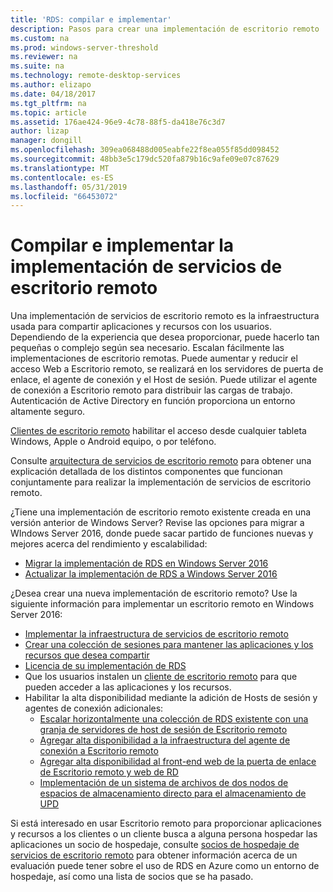 ```yaml
---
title: 'RDS: compilar e implementar'
description: Pasos para crear una implementación de escritorio remoto
ms.custom: na
ms.prod: windows-server-threshold
ms.reviewer: na
ms.suite: na
ms.technology: remote-desktop-services
ms.author: elizapo
ms.date: 04/18/2017
ms.tgt_pltfrm: na
ms.topic: article
ms.assetid: 176ae424-96e9-4c78-88f5-da418e76c3d7
author: lizap
manager: dongill
ms.openlocfilehash: 309ea068488d005eabfe22f8ea055f85dd098452
ms.sourcegitcommit: 48bb3e5c179dc520fa879b16c9afe09e07c87629
ms.translationtype: MT
ms.contentlocale: es-ES
ms.lasthandoff: 05/31/2019
ms.locfileid: "66453072"
---
```

# <a name="build-and-deploy-your-remote-desktop-services-deployment"></a>Compilar e implementar la implementación de servicios de escritorio remoto

Una implementación de servicios de escritorio remoto es la infraestructura usada para compartir aplicaciones y recursos con los usuarios. Dependiendo de la experiencia que desea proporcionar, puede hacerlo tan pequeñas o complejo según sea necesario. Escalan fácilmente las implementaciones de escritorio remotas. Puede aumentar y reducir el acceso Web a Escritorio remoto, se realizará en los servidores de puerta de enlace, el agente de conexión y el Host de sesión. Puede utilizar el agente de conexión a Escritorio remoto para distribuir las cargas de trabajo. Autenticación de Active Directory en función proporciona un entorno altamente seguro. 

[Clientes de escritorio remoto](clients/remote-desktop-clients.md) habilitar el acceso desde cualquier tableta Windows, Apple o Android equipo, o por teléfono.

Consulte [arquitectura de servicios de escritorio remoto](desktop-hosting-logical-architecture.md) para obtener una explicación detallada de los distintos componentes que funcionan conjuntamente para realizar la implementación de servicios de escritorio remoto.

¿Tiene una implementación de escritorio remoto existente creada en una versión anterior de Windows Server? Revise las opciones para migrar a WIndows Server 2016, donde puede sacar partido de funciones nuevas y mejores acerca del rendimiento y escalabilidad:

- [Migrar la implementación de RDS en Windows Server 2016](migrate-rds-role-services.md)
- [Actualizar la implementación de RDS a Windows Server 2016](upgrade-to-rds-2016.md)

¿Desea crear una nueva implementación de escritorio remoto? Use la siguiente información para implementar un escritorio remoto en Windows Server 2016:

- [Implementar la infraestructura de servicios de escritorio remoto](rds-deploy-infrastructure.md)
- [Crear una colección de sesiones para mantener las aplicaciones y los recursos que desea compartir](rds-create-collection.md)
- [Licencia de su implementación de RDS](rds-client-access-license.md)
- Que los usuarios instalen un [cliente de escritorio remoto](clients/remote-desktop-clients.md) para que pueden acceder a las aplicaciones y los recursos. 
- Habilitar la alta disponibilidad mediante la adición de Hosts de sesión y agentes de conexión adicionales:
   - [Escalar horizontalmente una colección de RDS existente con una granja de servidores de host de sesión de Escritorio remoto](rds-scale-rdsh-farm.md)
   - [Agregar alta disponibilidad a la infraestructura del agente de conexión a Escritorio remoto](rds-connection-broker-cluster.md)
   - [Agregar alta disponibilidad al front-end web de la puerta de enlace de Escritorio remoto y web de RD](rds-rdweb-gateway-ha.md)
   - [Implementación de un sistema de archivos de dos nodos de espacios de almacenamiento directo para el almacenamiento de UPD](rds-storage-spaces-direct-deployment.md)


Si está interesado en usar Escritorio remoto para proporcionar aplicaciones y recursos a los clientes o un cliente busca a alguna persona hospedar las aplicaciones un socio de hospedaje, consulte [socios de hospedaje de servicios de escritorio remoto](rds-hosting-partners.md) para obtener información acerca de un evaluación puede tener sobre el uso de RDS en Azure como un entorno de hospedaje, así como una lista de socios que se ha pasado.
